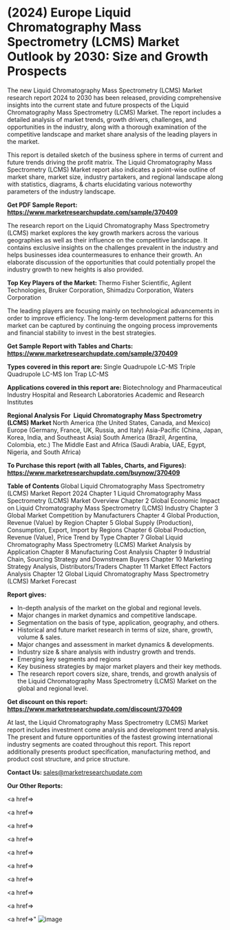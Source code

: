 # (2024) Europe Liquid Chromatography Mass Spectrometry (LCMS) Market Outlook by 2030: Size and Growth Prospects

The new Liquid Chromatography Mass Spectrometry (LCMS) Market research report 2024 to 2030 has been released, providing comprehensive insights into the current state and future prospects of the Liquid Chromatography Mass Spectrometry (LCMS) Market. The report includes a detailed analysis of market trends, growth drivers, challenges, and opportunities in the industry, along with a thorough examination of the competitive landscape and market share analysis of the leading players in the market.

This report is detailed sketch of the business sphere in terms of current and future trends driving the profit matrix. The Liquid Chromatography Mass Spectrometry (LCMS) Market report also indicates a point-wise outline of market share, market size, industry partakers, and regional landscape along with statistics, diagrams, &amp; charts elucidating various noteworthy parameters of the industry landscape.

<strong><b>Get PDF Sample Report: <a href=https://www.marketresearchupdate.com/sample/370409>https://www.marketresearchupdate.com/sample/370409</a></b></strong>

The research report on the Liquid Chromatography Mass Spectrometry (LCMS) market explores the key growth markers across the various geographies as well as their influence on the competitive landscape. It contains exclusive insights on the challenges prevalent in the industry and helps businesses idea countermeasures to enhance their growth. An elaborate discussion of the opportunities that could potentially propel the industry growth to new heights is also provided.

<strong><b>Top Key Players of the Market:
</b></strong>Thermo Fisher Scientific, Agilent Technologies, Bruker Corporation, Shimadzu Corporation, Waters Corporation<strong><b>
</b></strong>

The leading players are focusing mainly on technological advancements in order to improve efficiency. The long-term development patterns for this market can be captured by continuing the ongoing process improvements and financial stability to invest in the best strategies.

<strong><b>Get Sample Report with Tables and Charts: <a href=https://www.marketresearchupdate.com/sample/370409>https://www.marketresearchupdate.com/sample/370409</a></b></strong>

<strong><b>Types covered in this report are:
</b></strong>Single Quadrupole LC-MS
Triple Quadrupole LC-MS
Ion Trap LC-MS<strong><b>
</b></strong>

<strong><b>Applications covered in this report are:
</b></strong>Biotechnology and Pharmaceutical Industry
Hospital and Research Laboratories
Academic and Research Institutes<strong><b>
</b></strong>

<strong><b>Regional Analysis For  Liquid Chromatography Mass Spectrometry (LCMS) Market</b></strong><strong><b>
</b></strong>North America (the United States, Canada, and Mexico)
Europe (Germany, France, UK, Russia, and Italy)
Asia-Pacific (China, Japan, Korea, India, and Southeast Asia)
South America (Brazil, Argentina, Colombia, etc.)
The Middle East and Africa (Saudi Arabia, UAE, Egypt, Nigeria, and South Africa)

<strong><b>To Purchase this report (with all Tables, Charts, and Figures): <a href=https://www.marketresearchupdate.com/buynow/370409>https://www.marketresearchupdate.com/buynow/370409</a></b></strong>

<strong><b>Table of Contents</b></strong><strong><b>
</b></strong>Global Liquid Chromatography Mass Spectrometry (LCMS) Market Report 2024
Chapter 1 Liquid Chromatography Mass Spectrometry (LCMS) Market Overview
Chapter 2 Global Economic Impact on Liquid Chromatography Mass Spectrometry (LCMS) Industry
Chapter 3 Global Market Competition by Manufacturers
Chapter 4 Global Production, Revenue (Value) by Region
Chapter 5 Global Supply (Production), Consumption, Export, Import by Regions
Chapter 6 Global Production, Revenue (Value), Price Trend by Type
Chapter 7 Global Liquid Chromatography Mass Spectrometry (LCMS) Market Analysis by Application
Chapter 8 Manufacturing Cost Analysis
Chapter 9 Industrial Chain, Sourcing Strategy and Downstream Buyers
Chapter 10 Marketing Strategy Analysis, Distributors/Traders
Chapter 11 Market Effect Factors Analysis
Chapter 12 Global Liquid Chromatography Mass Spectrometry (LCMS) Market Forecast

<strong><b>Report gives:</b></strong>

- In-depth analysis of the market on the global and regional levels.
- Major changes in market dynamics and competitive landscape.
- Segmentation on the basis of type, application, geography, and others.
- Historical and future market research in terms of size, share, growth, volume &amp; sales.
- Major changes and assessment in market dynamics &amp; developments.
- Industry size &amp; share analysis with industry growth and trends.
- Emerging key segments and regions
- Key business strategies by major market players and their key methods.
- The research report covers size, share, trends, and growth analysis of the Liquid Chromatography Mass Spectrometry (LCMS) Market on the global and regional level.

<strong><b>Get discount on this report: <a href=https://www.marketresearchupdate.com/discount/370409>https://www.marketresearchupdate.com/discount/370409</a></b></strong>

At last, the Liquid Chromatography Mass Spectrometry (LCMS) Market report includes investment come analysis and development trend analysis. The present and future opportunities of the fastest growing international industry segments are coated throughout this report. This report additionally presents product specification, manufacturing method, and product cost structure, and price structure.

<strong><b>Contact Us:
</b></strong>sales@marketresearchupdate.com

<strong>Our Other Reports:</strong>

<a href=></a>

<a href=></a>

<a href=></a>

<a href=></a>

<a href=></a>

<a href=></a>

<a href=></a>

<a href=></a>

<a href=></a>

<a href=></a>"
![image](https://github.com/Gayatrikarjule/Market-Analysis-360/assets/97346546/108b1b1f-471c-417b-b0be-20dea2b91c30)
